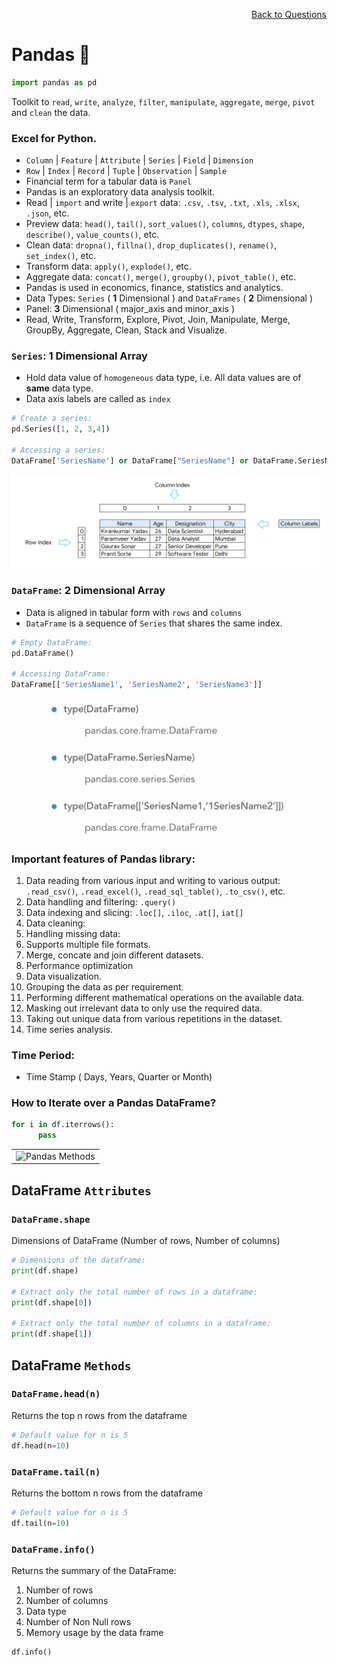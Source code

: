 <p align='right'><a align="right" href="https://github.com/KIRANKUMAR7296/Library/blob/main/Interview.md">Back to Questions</a></p>

# Pandas 🐼 

```python
import pandas as pd
```
Toolkit to `read`, `write`, `analyze`, `filter`, `manipulate`, `aggregate`, `merge`, `pivot` and `clean` the data.

### Excel for Python. 

- `Column` | `Feature` | `Attribute` | `Series` | `Field` | `Dimension`        
- `Row` | `Index` | `Record` | `Tuple` | `Observation` | `Sample`
- Financial term for a tabular data is `Panel`
- Pandas is an exploratory data analysis toolkit.
- Read | `import` and write | `export` data: `.csv`, `.tsv`, `.txt`, `.xls`, `.xlsx`, `.json`, etc.
- Preview data: `head()`, `tail()`, `sort_values()`, `columns`, `dtypes`, `shape`, `describe()`, `value_counts()`, etc.
- Clean data: `dropna()`, `fillna()`, `drop_duplicates()`, `rename()`, `set_index()`, etc. 
- Transform data: `apply()`, `explode()`, etc.
- Aggregate data: `concat()`, `merge()`, `groupby()`, `pivot_table()`, etc.
- Pandas is used in economics, finance, statistics and analytics.
- Data Types: `Series` ( **1** Dimensional ) and `DataFrames` ( **2** Dimensional )
- Panel: **3** Dimensional ( major_axis and minor_axis )
- Read, Write, Transform, Explore, Pivot, Join, Manipulate, Merge, GroupBy, Aggregate, Clean, Stack and Visualize.  

### `Series`: 1 Dimensional Array

- Hold data value of `homogeneous` data type, i.e. All data values are of **same** data type.
- Data axis labels are called as `index`

```python
# Create a series:
pd.Series([1, 2, 3,4])

# Accessing a series:
DataFrame['SeriesName'] or DataFrame["SeriesName"] or DataFrame.SeriesName
```

<img src="../Python/Image/DataFrames.png" alt='DataFrame'>

### `DataFrame`: 2 Dimensional Array

- Data is aligned in tabular form with `rows` and `columns`
- `DataFrame` is a sequence of `Series` that shares the same index.

```python
# Empty DataFrame:
pd.DataFrame()

# Accessing DataFrame:
DataFrame[['SeriesName1', 'SeriesName2', 'SeriesName3']]
```

<img src="../Python/Image/PandasDataTypes.png" alt='DataFrame'>

### Important features of Pandas library:
1. Data reading from various input and writing to various output: `.read_csv()`, `.read_excel()`, `.read_sql_table()`, `.to_csv()`, etc.
2. Data handling and filtering: `.query()`
3. Data indexing and slicing: `.loc[]`, `.iloc`, `.at[]`, `iat[]`       
4. Data cleaning: 
5. Handling missing data:
6. Supports multiple file formats.
7. Merge, concate and join different datasets.
8. Performance optimization
9. Data visualization.
10. Grouping the data as per requirement.
11. Performing different mathematical operations on the available data.
12. Masking out irrelevant data to only use the required data.
13. Taking out unique data from various repetitions in the dataset.
14. Time series analysis.

### Time Period:
- Time Stamp ( Days, Years, Quarter or Month)

### How to Iterate over a Pandas DataFrame?

```python
for i in df.iterrows():
      pass
```

<table align="center">
      <tr>
            <td><img src="Image/PandasMethod.jfif" alt="Pandas Methods">
            </td>
      </tr>
</table>

## DataFrame `Attributes`

### `DataFrame.shape`

Dimensions of DataFrame (Number of rows, Number of columns)

```python
# Dimensions of the dataframe:
print(df.shape)

# Extract only the total number of rows in a dataframe:
print(df.shape[0])

# Extract only the total number of columns in a dataframe:
print(df.shape[1])
```            

## DataFrame `Methods`

### `DataFrame.head(n)`

Returns the top n rows from the dataframe

```python
# Default value for n is 5
df.head(n=10)
```          

### `DataFrame.tail(n)` 

Returns the bottom n rows from the dataframe

```python
# Default value for n is 5
df.tail(n=10)
```          

### `DataFrame.info()`

Returns the summary of the DataFrame:
1. Number of rows
2. Number of columns
3. Data type
4. Number of Non Null rows
5. Memory usage by the data frame

```python
df.info()
```                  
